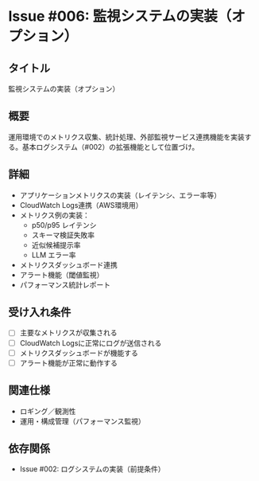 # Issue #006: 監視システムの実装（オプション）

## タイトル
監視システムの実装（オプション）

## 概要
運用環境でのメトリクス収集、統計処理、外部監視サービス連携機能を実装する。基本ログシステム（#002）の拡張機能として位置づけ。

## 詳細
- アプリケーションメトリクスの実装（レイテンシ、エラー率等）
- CloudWatch Logs連携（AWS環境用）
- メトリクス例の実装：
  - p50/p95 レイテンシ
  - スキーマ検証失敗率
  - 近似候補提示率
  - LLM エラー率
- メトリクスダッシュボード連携
- アラート機能（閾値監視）
- パフォーマンス統計レポート

## 受け入れ条件
- [ ] 主要なメトリクスが収集される
- [ ] CloudWatch Logsに正常にログが送信される
- [ ] メトリクスダッシュボードが機能する
- [ ] アラート機能が正常に動作する

## 関連仕様
- ロギング／観測性
- 運用・構成管理（パフォーマンス監視）

## 依存関係
- Issue #002: ログシステムの実装（前提条件）